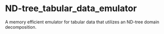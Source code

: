 # ND-tree_tabular_data_emulator
A memory efficient emulator for tabular data that utilizes an ND-tree domain decomposition. 
